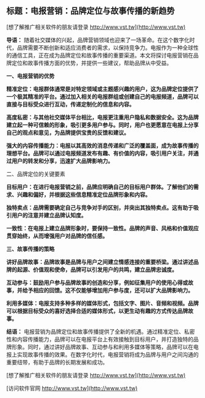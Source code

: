 ## **标题：电报营销：品牌定位与故事传播的新趋势**

[想了解推广相关软件的朋友请登录 http://www.vst.tw](http://www.vst.tw)

**导语：**
随着社交媒体的兴起，品牌营销领域也迎来了一场革命。在这个数字化时代，品牌需要不断创新和适应消费者的需求，以保持竞争力。电报作为一种全球性的通信工具，正在成为品牌定位和故事传播的重要渠道。本文将探讨电报营销在品牌定位和故事传播方面的优势，并提供一些建议，帮助品牌从中受益。

**一、电报营销的优势**

**精准定位：电报群体通常是对特定领域或主题感兴趣的用户，这为品牌定位提供了一个极其精准的平台。通过加入相关的电报群组或创建自己的电报频道，品牌可以直接与目标受众进行互动，传递定制化的信息和内容。**

**高度私密：与其他社交媒体平台相比，电报更注重用户隐私和数据安全。这为品牌建立起一种可信赖的形象，吸引更多用户参与。同时，用户也更愿意在电报上分享自己的观点和意见，为品牌提供宝贵的反馈和建议。**

**强大的内容传播能力：电报以其高效的消息传递和广泛的覆盖面，成为故事传播的理想平台。品牌可以通过电报频道发布有趣、有价值的内容，吸引用户关注，并通过用户的转发和分享，迅速扩大品牌影响力。**

二、品牌定位的关键要素

**目标用户：在进行电报营销之前，品牌应明确自己的目标用户群体。了解他们的需求、兴趣和偏好，并根据这些信息精准定位品牌形象和内容。**

**独特卖点：品牌需要确定自己与竞争对手的区别，并突出其独特卖点。这有助于吸引用户的注意并建立品牌认知度。**

**一致性：在电报上建立品牌形象时，要保持一致性。品牌的声音、风格和价值观应贯穿始终，从而增强用户对品牌的信任感。**

**三、故事传播的策略**

**讲好品牌故事：品牌故事是品牌与用户之间建立情感连接的重要桥梁。通过讲述品牌的起源、价值观和使命，品牌可以引发用户的共鸣，建立品牌忠诚度。**

**互动参与：鼓励用户参与品牌故事的创造和分享，例如征集用户的使用心得或故事，并给予相应的回馈。这不仅能够增加用户参与度，还可以扩大品牌影响力。**

**利用多媒体：电报支持多种多样的媒体形式，包括文字、图片、音频和视频。品牌可以根据目标受众的喜好选择合适的媒体形式，以更生动有趣的方式传达品牌故事。**

**结语：**
电报营销为品牌定位和故事传播提供了全新的机遇。通过精准定位、私密性和内容传播能力，品牌可以在电报平台上有效接触到目标用户，并打造独特的品牌形象。同时，通过讲好品牌故事、互动参与和利用多媒体等策略，品牌可以在电报上实现故事传播的效果。在数字化时代，电报营销将成为品牌与用户之间沟通的重要纽带，有助于品牌的长期发展和成功。

[想了解推广相关软件的朋友请登录 http://www.vst.tw](http://www.vst.tw)


[访问软件官网 http://www.vst.tw](http://www.vst.tw)
